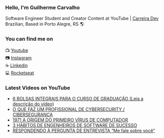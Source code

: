### Hello, I'm Guilherme Carvalho

Software Engineer Student and Creator Content at YouTube | [Carreira Dev](https://www.youtube.com/c/CarreiraDev/) <br>
Brazilian, Based in Porto Alegre, RS 🌎

### You can find me on

📺 [Youtube](https://www.youtube.com/c/CarreiraDev/) <br>
📷 [Instagram](https://www.instagram.com/carreiradev_/) <br>
☕ [Linkedin](https://www.linkedin.com/in/carreiradev/) <br>
💻 [Rocketseat](https://app.rocketseat.com.br/me/guilhermecarvalho) <br>


### Latest Videos on YouTube

<!-- YOUTUBE:START -->
- [6 BOLSAS INTEGRAIS PARA O CURSO DE GRADUAÇÃO (Leia a descrição do vídeo)](https://www.youtube.com/watch?v=9FC3xxBCsJA)
- [O QUE FAZ UM PROFISSIONAL DE CYBERSECURITY / CIBERSEGURANÇA](https://www.youtube.com/watch?v=7JRZqm2aw28)
- [1971 A ORIGEM DO PRIMEIRO VÍRUS DE COMPUTADOR](https://www.youtube.com/watch?v=2d0NtYBi6-g)
- [3 HÁBITOS DE ENGENHEIROS DE SOFTWARE DE SUCESSO](https://www.youtube.com/watch?v=4pd9K3b2Y9U)
- [RESPONDENDO À PERGUNTA DE ENTREVISTA  “Me fale sobre você”](https://www.youtube.com/watch?v=7R7PyhQ0Db8)
<!-- YOUTUBE:END -->
